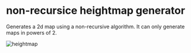 # non-recursice heightmap generator
Generates a 2d map using a non-recursive algorithm. It can only generate maps in powers of 2.

![heightmap](/heightmap2d.png)
